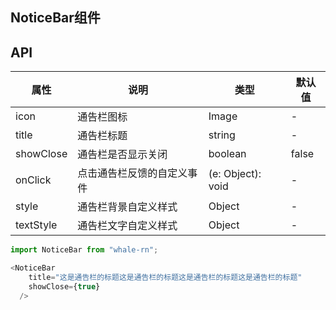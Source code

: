 ## NoticeBar组件

## API
属性 | 说明 | 类型 | 默认值
----|-----|------|------
| icon    | 通告栏图标 | Image |   -  |
| title   | 通告栏标题 | string | - |
| showClose | 通告栏是否显示关闭 | boolean | false |
| onClick | 点击通告栏反馈的自定义事件 | (e: Object): void | - |
| style   | 通告栏背景自定义样式 | Object | - |
| textStyle | 通告栏文字自定义样式 | Object | - |

```js
import NoticeBar from "whale-rn";

<NoticeBar
    title="这是通告栏的标题这是通告栏的标题这是通告栏的标题这是通告栏的标题"
    showClose={true}
  />

```